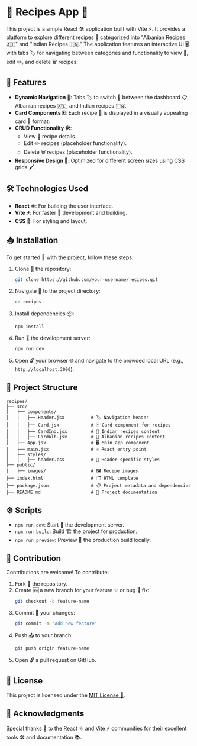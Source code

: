 # 🍴 Recipes App 🥗

This project is a simple React 🛠️ application built with Vite ⚡. It provides a platform to explore different recipes 🍲 categorized into "Albanian Recipes 🇦🇱" and "Indian Recipes 🇮🇳." The application features an interactive UI 🖥️ with tabs 🏷️ for navigating between categories and functionality to view 👀, edit ✏️, and delete 🗑️ recipes.

## 🌟 Features

- **Dynamic Navigation 🚀**: Tabs 🏷️ to switch 🔄 between the dashboard 📋, Albanian recipes 🇦🇱, and Indian recipes 🇮🇳.
- **Card Components 🃏**: Each recipe 🍴 is displayed in a visually appealing card 🎨 format.
- **CRUD Functionality 🛠️**:
  - View 👀 recipe details.
  - Edit ✏️ recipes (placeholder functionality).
  - Delete 🗑️ recipes (placeholder functionality).
- **Responsive Design 📱**: Optimized for different screen sizes using CSS grids 🖌️.

## 🛠️ Technologies Used

- **React ⚛️**: For building the user interface.
- **Vite ⚡**: For faster 🚀 development and building.
- **CSS 🎨**: For styling and layout.

## 📥 Installation

To get started 🏁 with the project, follow these steps:

1. Clone 📂 the repository:
   ```bash
   git clone https://github.com/your-username/recipes.git
   ```

2. Navigate 🚶 to the project directory:
   ```bash
   cd recipes
   ```

3. Install dependencies 📦:
   ```bash
   npm install
   ```

4. Run 🏃 the development server:
   ```bash
   npm run dev
   ```

5. Open 🔓 your browser 🌐 and navigate to the provided local URL (e.g., `http://localhost:3000`).

## 📂 Project Structure

```
recipes/
├── src/
│   ├── components/
│   │   ├── Header.jsx          # 🏷️ Navigation header
│   │   ├── Card.jsx            # 🃏 Card component for recipes
│   │   ├── CardInd.jsx         # 🍛 Indian recipes content
│   │   ├── CardAlb.jsx         # 🥘 Albanian recipes content
│   ├── App.jsx                 # 🖥️ Main app component
│   ├── main.jsx                # ⚛️ React entry point
│   ├── styles/
│   │   ├── header.css          # 🎨 Header-specific styles
├── public/
│   ├── images/                 # 🖼️ Recipe images
├── index.html                  # 🗂️ HTML template
├── package.json                # 📋 Project metadata and dependencies
├── README.md                   # 📖 Project documentation
```

## ⚙️ Scripts

- `npm run dev`: Start 🚀 the development server.
- `npm run build`: Build 🏗️ the project for production.
- `npm run preview`: Preview 👀 the production build locally.

## 🤝 Contribution

Contributions are welcome! To contribute:

1. Fork 🍴 the repository.
2. Create 🆕 a new branch for your feature ✨ or bug 🐛 fix:
   ```bash
   git checkout -b feature-name
   ```
3. Commit 📝 your changes:
   ```bash
   git commit -m "Add new feature"
   ```
4. Push 📤 to your branch:
   ```bash
   git push origin feature-name
   ```
5. Open 🔓 a pull request on GitHub.

## 📜 License

This project is licensed under the [MIT License 📜](LICENSE).

## 🙏 Acknowledgments

Special thanks 🙌 to the React ⚛️ and Vite ⚡ communities for their excellent tools 🛠️ and documentation 📚.

